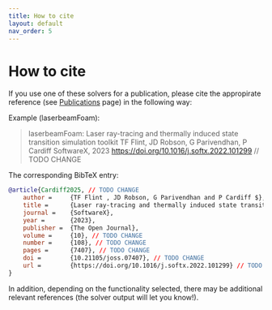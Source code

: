 ```yaml
---
title: How to cite
layout: default
nav_order: 5
---
```



# How to cite

If you use one of these solvers for a publication, please cite the appropirate reference (see [Publications](../publications/publications.md) page)
in the following way:

Example (laserbeamFoam):

> laserbeamFoam: Laser ray-tracing and thermally induced state transition simulation toolkit
> TF Flint, JD Robson, G Parivendhan, P Cardiff
> SoftwareX, 2023
>  https://doi.org/10.1016/j.softx.2022.101299  // TODO CHANGE


The corresponding BibTeX entry:

```bibtex
@article{Cardiff2025, // TODO CHANGE
    author =     {TF Flint , JD Robson, G Parivendhan and P Cardiff $},
    title =      {Laser ray-tracing and thermally induced state transition simulation toolkit},
    journal =    {SoftwareX},
    year =       {2023}, 
    publisher =  {The Open Journal},
    volume =     {10}, // TODO CHANGE
    number =     {108}, // TODO CHANGE
    pages =      {7407}, // TODO CHANGE
    doi =        {10.21105/joss.07407}, // TODO CHANGE
    url =        {https://doi.org/10.1016/j.softx.2022.101299} // TODO CHANGE
}
```

In addition, depending on the functionality selected, there may be additional
relevant references (the solver output will let you know!).